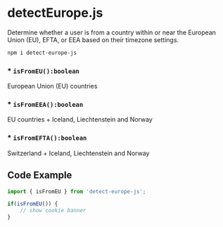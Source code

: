 # detectEurope.js

Determine whether a user is from a country within or near the European Union (EU), EFTA, or EEA based on their timezone settings.

```sh
npm i detect-europe-js
```

### * `isFromEU():boolean`

European Union (EU) countries

### * `isFromEEA():boolean`

EU countries + Iceland, Liechtenstein and Norway

### * `isFromEFTA():boolean`

Switzerland + Iceland, Liechtenstein and Norway

## Code Example

```js
import { isFromEU } from 'detect-europe-js';

if(isFromEU()) {
    // show cookie banner
}
```